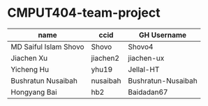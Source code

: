 # CMPUT404-team-project

| name                  | ccid     | GH Username        |
| --------------------- | -------- | ------------------ |
| MD Saiful Islam Shovo | Shovo    | Shovo4             |
| Jiachen Xu            | jiachen2 | jiachen-ux         |
| Yicheng Hu            | yhu19    | Jellal-HT          |
| Bushratun Nusaibah    | nusaibah | Bushratun-Nusaibah |
| Hongyang Bai          | hb2      | Baidadan67         |